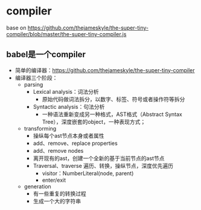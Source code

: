# compiler
base on https://github.com/thejameskyle/the-super-tiny-compiler/blob/master/the-super-tiny-compiler.js

## babel是一个compiler
- 简单的编译器：https://github.com/thejameskyle/the-super-tiny-compiler
- 编译器三个阶段：
	- parsing
		- Lexical analysis：词法分析
			- 原始代码做词法拆分，以数字、标签、符号或者操作符等拆分
		- Syntactic analysis：句法分析
			- 一种语法重新变成另一种格式，AST格式（Abstract Syntax Tree），深度嵌套的object，一种表现方式；
	- transforming
		- 操纵每个ast节点本身或者属性
		- add、remove、replace  properties
		- add、remove nodes
		- 离开现有的ast，创建一个全新的基于当前节点的ast节点
		- Traversal、traverse 遍历、转换，操纵节点，深度优先遍历
			- visitor：NumberLiteral(node, parent)
			- enter/exit
	- generation
		- 有一些重复的转换过程
		- 生成一个大的字符串

